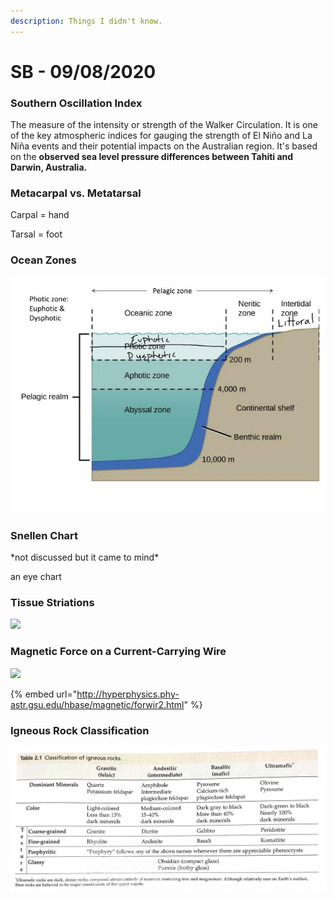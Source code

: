 ```yaml
---
description: Things I didn't know.
---
```


# SB - 09/08/2020

### Southern Oscillation Index

The measure of the intensity or strength of the Walker Circulation. It is one of the key atmospheric indices for gauging the strength of El Niño and La Niña events and their potential impacts on the Australian region. It's based on the **observed sea level pressure differences between Tahiti and Darwin, Australia.**

### Metacarpal vs. Metatarsal

Carpal = hand

Tarsal = foot

### Ocean Zones

![](../.gitbook/assets/image.png)

### Snellen Chart

\*not discussed but it came to mind\*

an eye chart

### Tissue Striations

![](https://encyclopedia.lubopitko-bg.com/images/Muscle%20tissue_01.jpg)

### Magnetic Force on a Current-Carrying Wire

![](http://hyperphysics.phy-astr.gsu.edu/hbase/magnetic/imgmag/forcurt.gif)

{% embed url="http://hyperphysics.phy-astr.gsu.edu/hbase/magnetic/forwir2.html" %}

### Igneous Rock Classification

![](../.gitbook/assets/2020-09-08_175318.jpg)

